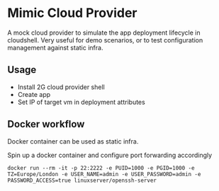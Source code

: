 # Mimic Cloud Provider
A mock cloud provider to simulate the app deployment lifecycle in cloudshell.
Very useful for demo scenarios, or to test configuration management against static infra.

## Usage
- Install 2G cloud provider shell
- Create app
- Set IP of target vm in deployment attributes

## Docker workflow
Docker container can be used as static infra.

Spin up a docker container and configure port forwarding accordingly

```
docker run --rm -it -p 22:2222 -e PUID=1000 -e PGID=1000 -e TZ=Europe/London -e USER_NAME=admin -e USER_PASSWORD=admin -e PASSWORD_ACCESS=true linuxserver/openssh-server
```